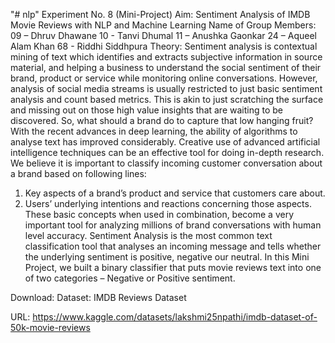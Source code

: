"# nlp" 
Experiment No. 8 (Mini-Project)
Aim: Sentiment Analysis of IMDB Movie Reviews with NLP and Machine Learning
Name of Group Members: 
09 – Dhruv Dhawane
10 - Tanvi Dhumal
11 – Anushka Gaonkar
24 – Aqueel Alam Khan
68 - Riddhi Siddhpura
Theory:
Sentiment analysis is contextual mining of text which identifies and extracts subjective information in source material, and helping a business to understand the social sentiment of their brand, product or service while monitoring online conversations. However, analysis of social media streams is usually restricted to just basic sentiment analysis and count based metrics. This is akin to just scratching the surface and missing out on those high value insights that are waiting to be discovered. So, what should a brand do to capture that low hanging fruit?
With the recent advances in deep learning, the ability of algorithms to analyse text has improved considerably. Creative use of advanced artificial intelligence techniques can be an effective tool for doing in-depth research. We believe it is important to classify incoming customer conversation about a brand based on following lines:
1.	Key aspects of a brand’s product and service that customers care about.
2.	Users’ underlying intentions and reactions concerning those aspects.
These basic concepts when used in combination, become a very important tool for analyzing millions of brand conversations with human level accuracy.
Sentiment Analysis is the most common text classification tool that analyses an incoming message and tells whether the underlying sentiment is positive, negative our neutral. 
In this Mini Project, we built a binary classifier that puts movie reviews text into one of two categories – Negative or Positive sentiment. 

Download:
Dataset: IMDB Reviews Dataset

URL: https://www.kaggle.com/datasets/lakshmi25npathi/imdb-dataset-of-50k-movie-reviews
